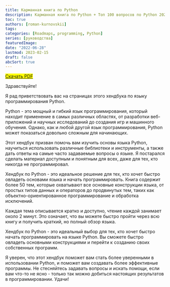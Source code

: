 ```yaml
---
title: Карманная книга по Python
description: Карманная книга по Python + Топ 100 вопросов по Python 2023
toc: true
authors: [roman-kurnovskii]
tags: 
categories: [Roadmaps, programming, Python]
series: [руководства]
featuredImage:
date: "2022-06-28"
lastmod: 2023-02-15
draft: false
abcSort: true
---
```


<mark>[Скачать PDF](/handbooks/python-handbook.pdf)</mark>

Здравствуйте!

Я рад приветствовать вас на страницах этого хендбука по языку программирования Python.

Python - это мощный и гибкий язык программирования, который находит применение в самых различных областях, от разработки веб-приложений и научных исследований до создания игр и машинного обучения. Однако, как и любой другой язык программирования, Python может показаться довольно сложным для начинающих.

Этот хендбук призван помочь вам изучить основы языка Python, научиться использовать различные библиотеки и инструменты, а также дать ответы на самые часто задаваемые вопросы о языке. Я постарался сделать материал доступным и понятным для всех, даже для тех, кто никогда не программировал.

Хендбук по Python - это идеальное решение для тех, кто хочет быстро овладеть основами языка и начать программировать. Книга содержит более 50 тем, которые охватывают все основные конструкции языка, от простых типов данных и операторов до продвинутых тем, таких как объектно-ориентированное программирование и обработка исключений.

Каждая тема описывается кратко и доступно, чтение каждой занимает около 2 минут. Это означает, что вы можете быстро пройти через всю книгу и получить краткий, но полный обзор языка.

Хендбук по Python - это идеальный выбор для тех, кто хочет быстро начать программировать на языке Python. Вы сможете быстро овладеть основными конструкциями и перейти к созданию своих собственных программ.

Я уверен, что этот хендбук поможет вам стать более уверенными в использовании Python, и поможет вам создавать более эффективные программы. Не стесняйтесь задавать вопросы и искать помощи, если вам что-то не ясно - только так можно добиться настоящих результатов в программировании. Удачи!
